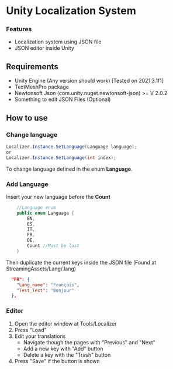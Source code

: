 

# Unity Localization System
### Features

- Localization system using JSON file
- JSON editor inside Unity 

## Requirements
- Unity Engine (Any version should work) [Tested on 2021.3.1f1]
- TextMeshPro package
- Newtonsoft Json (com.unity.nuget.newtonsoft-json) >= V 2.0.2
- Something to edit JSON Files (Optional)

## How to use

### Change language
```c#
Localizer.Instance.SetLanguage(Language language);
or
Localizer.Instance.SetLanguage(int index);
```
To change language defined in the enum **Language**.

### Add Language
Insert your new language before the **Count**
```c#
    //Language enum
    public enum Language {
        EN,
        ES,
        IT,
        FR,
        DE,
        Count //Must be last
    }
```
Then duplicate the current keys inside the JSON file (Found at StreamingAssets/Lang/.lang)

```json
  "FR": {
    "Lang_name": "Français",
    "Test_Text": "Bonjour"
  },
```

### Editor
1. Open the editor window at Tools/Localizer
2. Press "Load"
3. Edit your translations
    - Navigate though the pages with "Previous" and "Next"
    - Add a new key with "Add" button
    - Delete a key with the "Trash" button
4. Press "Save" if the button is shown
